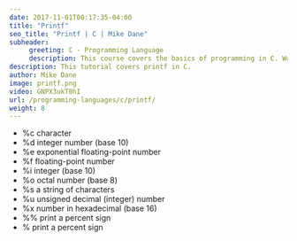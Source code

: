 ```yaml
---
date: 2017-11-01T00:17:35-04:00
title: "Printf"
seo_title: "Printf | C | Mike Dane"
subheader:
     greeting: C - Programming Language
     description: This course covers the basics of programming in C. Work your way through the videos and we'll teach you everything you need to know to start your programming journey!
description: This tutorial covers printf in C.
author: Mike Dane
image: printf.png
video: GNPX3ukT0hI
url: /programming-languages/c/printf/
weight: 8
---
```


* %c	character
* %d	integer number (base 10)
* %e	exponential floating-point number
* %f	floating-point number
* %i	integer (base 10)
* %o	octal number (base 8)
* %s	a string of characters
* %u	unsigned decimal (integer) number
* %x	number in hexadecimal (base 16)
* %%	print a percent sign
* \%	print a percent sign